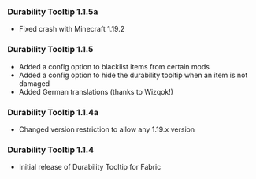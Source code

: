 ### Durability Tooltip 1.1.5a
- Fixed crash with Minecraft 1.19.2

### Durability Tooltip 1.1.5
- Added a config option to blacklist items from certain mods
- Added a config option to hide the durability tooltip when an item is not damaged
- Added German translations (thanks to Wizqok!)

### Durability Tooltip 1.1.4a
- Changed version restriction to allow any 1.19.x version

### Durability Tooltip 1.1.4
- Initial release of Durability Tooltip for Fabric
